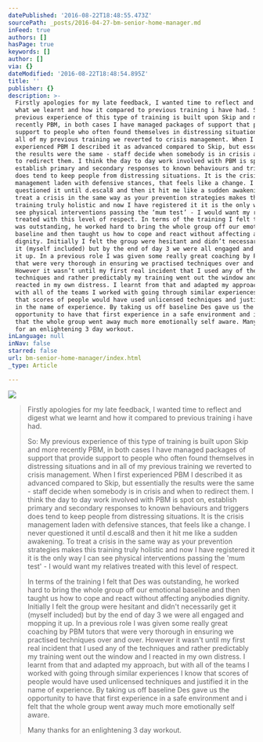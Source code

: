 ```yaml
---
datePublished: '2016-08-22T18:48:55.473Z'
sourcePath: _posts/2016-04-27-bm-senior-home-manager.md
inFeed: true
authors: []
hasPage: true
keywords: []
author: []
via: {}
dateModified: '2016-08-22T18:48:54.895Z'
title: ''
publisher: {}
description: >-
  Firstly apologies for my late feedback, I wanted time to reflect and digest
  what we learnt and how it compared to previous training i have had. So: My
  previous experience of this type of training is built upon Skip and more
  recently PBM, in both cases I have managed packages of support that provide
  support to people who often found themselves in distressing situations and in
  all of my previous training we reverted to crisis management. When I first
  experienced PBM I described it as advanced compared to Skip, but essentially
  the results were the same - staff decide when somebody is in crisis and when
  to redirect them. I think the day to day work involved with PBM is spot on,
  establish primary and secondary responses to known behaviours and triggers
  does tend to keep people from distressing situations. It is the crisis
  management laden with defensive stances, that feels like a change. I never
  questioned it until d.escal8 and then it hit me like a sudden awakening. To
  treat a crisis in the same way as your prevention strategies makes this
  training truly holistic and now I have registered it it is the only way I can
  see physical interventions passing the ‘mum test’ - I would want my relatives
  treated with this level of respect. In terms of the training I felt that Des
  was outstanding, he worked hard to bring the whole group off our emotional
  baseline and then taught us how to cope and react without affecting anybodies
  dignity. Initially I felt the group were hesitant and didn’t necessarily get
  it (myself included) but by the end of day 3 we were all engaged and mopping
  it up. In a previous role I was given some really great coaching by PBM tutors
  that were very thorough in ensuring we practised techniques over and over.
  However it wasn’t until my first real incident that I used any of the
  techniques and rather predictably my training went out the window and I
  reacted in my own distress. I learnt from that and adapted my approach, but
  with all of the teams I worked with going through similar experiences I know
  that scores of people would have used unlicensed techniques and justified it
  in the name of experience. By taking us off baseline Des gave us the
  opportunity to have that first experience in a safe environment and i felt
  that the whole group went away much more emotionally self aware. Many thanks
  for an enlightening 3 day workout.
inLanguage: null
inNav: false
starred: false
url: bm-senior-home-manager/index.html
_type: Article

---
```

![](https://the-grid-user-content.s3-us-west-2.amazonaws.com/76528d12-3af9-401a-817c-1c3e4c0a78ea.jpg)

> Firstly apologies for my late feedback, I wanted time to reflect and digest what we learnt and how it compared to previous training i have had.
> 
> So: My previous experience of this type of training is built upon Skip and more recently PBM, in both cases I have managed packages of support that provide support to people who often found themselves in distressing situations and in all of my previous training we reverted to crisis management. When I first experienced PBM I described it as advanced compared to Skip, but essentially the results were the same - staff decide when somebody is in crisis and when to redirect them. I think the day to day work involved with PBM is spot on, establish primary and secondary responses to known behaviours and triggers does tend to keep people from distressing situations. It is the crisis management laden with defensive stances, that feels like a change. I never questioned it until d.escal8 and then it hit me like a sudden awakening. To treat a crisis in the same way as your prevention strategies makes this training truly holistic and now I have registered it it is the only way I can see physical interventions passing the 'mum test' - I would want my relatives treated with this level of respect.
> 
> In terms of the training I felt that Des was outstanding, he worked hard to bring the whole group off our emotional baseline and then taught us how to cope and react without affecting anybodies dignity. Initially I felt the group were hesitant and didn't necessarily get it (myself included) but by the end of day 3 we were all engaged and mopping it up. In a previous role I was given some really great coaching by PBM tutors that were very thorough in ensuring we practised techniques over and over. However it wasn't until my first real incident that I used any of the techniques and rather predictably my training went out the window and I reacted in my own distress. I learnt from that and adapted my approach, but with all of the teams I worked with going through similar experiences I know that scores of people would have used unlicensed techniques and justified it in the name of experience. By taking us off baseline Des gave us the opportunity to have that first experience in a safe environment and i felt that the whole group went away much more emotionally self aware.
> 
> Many thanks for an enlightening 3 day workout.